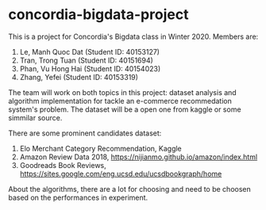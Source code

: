 # concordia-bigdata-project
This is a project for Concordia's Bigdata class in Winter 2020.
Members are:
1. Le, Manh Quoc Dat (Student ID: 40153127)
2. Tran, Trong Tuan (Student ID: 40151694)  
3. Phan, Vu Hong Hai (Student ID: 40154023)
4. Zhang, Yefei (Student ID: 40153319)

The team will work on both topics in this project: dataset analysis and algorithm implementation for tackle an e-commerce recommedation system's problem. The dataset will be a open one from kaggle or some simmilar source. 

There are some prominent candidates dataset:
1. Elo Merchant Category Recommendation, Kaggle
2. Amazon Review Data 2018, https://nijianmo.github.io/amazon/index.html
3. Goodreads Book Reviews, https://sites.google.com/eng.ucsd.edu/ucsdbookgraph/home

About the algorithms, there are a lot for choosing and need to be choosen based on the performances in experiment.
